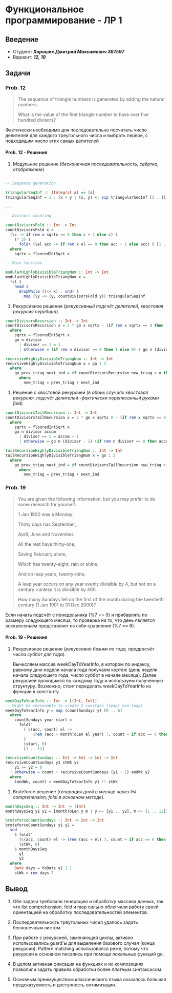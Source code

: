 # Функциональное программирование - ЛР 1

## Введение

- Студент: ***Хороших Дмитрий Максимович 367597***
- Вариант: ***12, 19***

## Задачи

### Prob. 12
>
> The sequence of triangle numbers is generated by adding the natural numbers.
>
> What is the value of the first triangle number to have over five hundred divisors?  

 Фактически необходимо для последовательно посчитать число делителей для каждого треугольного числа и выбрать первое, с подходящим число этих самых делителей

#### Prob. 12 - Решения

1. Модульное решение (*бесконечная последовательность, свёртка, отображение*)

```haskell

-- Sequence generation

triangularSeqInf :: (Integral a) => [a]
triangularSeqInf = 1 : [x + y | (x, y) <- zip triangularSeqInf [2 ..]]

...

-- Divisors counting

countDivisorsFold :: Int -> Int
countDivisorsFold x =
  (\c -> if rem x sqrtx == 0 then c + 1 else c) $
    (* 2) $
      foldr (\el acc -> if rem x el == 0 then acc + 1 else acc) 0 [1 .. sqrtx - 1]
  where
    sqrtx = flooredIntSqrt x

-- Main function

modularHighlyDivisibleTriangNum :: Int -> Int
modularHighlyDivisibleTriangNum x =
  fst $
    head $
      dropWhile ((<= x) . snd) $
        map (\y -> (y, countDivisorsFold y)) triangularSeqInf

```

1. Рекурсивное решение (*рекурсивный подсчёт делителей, хвостовая рекурсия перебора*)

```haskell
countDivisorsRecursion :: Int -> Int
countDivisorsRecursion x = 2 * go x sqrtx - (if rem x sqrtx == 0 then 1 else 0)
  where
    sqrtx = flooredIntSqrt x
    go n divisor
      | divisor == 1 = 1
      | otherwise = (if rem n divisor == 0 then 1 else 0) + go n (divisor - 1) -- Losing tail of recursion

recursiveHighlyDivisibleTriangNum :: Int -> Int
recursiveHighlyDivisibleTriangNum x = go 1 2
  where
    go prev_triag next_ind = if countDivisorsRecursion new_triag > x then new_triag else go new_triag $ next_ind + 1
      where
        new_triag = prev_triag + next_ind
```

1. Решение с хвостовой рекурсией (*в обоих случаях хвостовая рекурсия, подсчёт делителей -фактически переписанный руками fold*)

```haskell
countDivisorsTailRecursion :: Int -> Int
countDivisorsTailRecursion x = 2 * go x sqrtx 0 - (if rem x sqrtx == 0 then 1 else 0)
  where
    sqrtx = flooredIntSqrt x
    go n divisor accum
      | divisor == 1 = accum + 1
      | otherwise = go n (divisor - 1) (if rem n divisor == 0 then accum + 1 else accum)

tailRecursionHighlyDivisibleTriangNum :: Int -> Int
tailRecursionHighlyDivisibleTriangNum x = go 1 2
  where
    go prev_triag next_ind = if countDivisorsTailRecursion new_triag > x then new_triag else go new_triag $ next_ind + 1
      where
        new_triag = prev_triag + next_ind
```

### Prob. 19
>
> You are given the following information, but you may prefer to do some research for yourself.
>
>1 Jan 1900 was a Monday.
>
>Thirty days has September,
>
>April, June and November.
>
>All the rest have thirty-one,
>
>Saving February alone,
>
>Which has twenty-eight, rain or shine.
>
>And on leap years, twenty-nine.
>
>A leap year occurs on any year evenly divisible by 4, but not on a century >unless it is divisible by 400.
>
>How many Sundays fell on the first of the month during the twentieth century (1 Jan 1901 to 31 Dec 2000)?

Если начать подсчёт с понедельника (%7 == 0) и прибавлять по размеру следующего месяца, то проверка на то, что день является воскресеньем представляет из себя сравнение (%7 == 6).

#### Prob. 19 - Решения

1. Рекурсивное решение (*рекурсивно бежим по года, предрасчёт числа суббот для года*).

    Вычисляем массив weekDayToYearInfo, в котором по индексу, равному дню недели начала года получаем кортеж (день недели начала следующего года, число суббот в начале месяца). Далее рекурсией проходимся по каждому году и используем полученную структуру. Возможно, стоит переделать weekDayToYearInfo из функции в константу.

```haskell
weekDayToYearInfo :: Int -> [(Int, Int)]
-- Might be reasonable to create 2 constans (leap/ non-leap)
weekDayToYearInfo y = map (countSundays y) [0 .. 6]
  where
    countSundays year start =
      foldl'
        ( \(acc, count) el ->
            (rem (acc + monthToLen el year) 7, count + if acc == 6 then 1 else 0)
        )
        (start, 0)
        [1 .. 12]

recursiveCountSundays :: Int -> Int -> Int -> Int
recursiveCountSundays y1 stWk y2
  | y1 >= y2 = 0
  | otherwise = count + recursiveCountSundays (y1 + 1) endWk y2
  where
    (endWk, count) = weekDayToYearInfo y1 !! stWk
```

1. Bruteforce решение (*генерация дней в месяцe через list comprehension, foldl в основном методе*).

```haskell
monthDaysSeq :: Int -> Int -> [Int]
monthDaysSeq y1 y2 = [monthToLen y m | y <- [y1 .. y2], m <- [1 .. 12]]

bruteforceCountSundays :: Int -> Int -> Int
bruteforceCountSundays y1 y2 =
  snd
    $ foldl'
      (\(acc, count) el -> (rem (acc + el) 7, count + if acc == 6 then 1 else 0))
      (stWk, 0)
    $ monthDaysSeq
      y1
      y2
  where
    Date days = toDate y1 1 1
    stWk = rem days 7
```

## Вывод

1. Обе задачи требовали генерацию и обработку массива данных, так что list comprehension, fold и map сильно облегчили работу своей ориентацией на обработку последовательностей элементов.

2. Последовательность треугольных чисел удалось задать бесконечным листом.

3. При работе с рекурсией, заменяющей циклы, активно использовались guard'ы для выделения базового случая (конца рекурсии). Pattern matching использовался реже, потому что рекурсии в основном писались при помощи локальных функций go.

4. В целом активная фиксация на функциях и их композициях позволили задать правила обработки более *плотным* синтаксисом.

5. Основным преимуществом классического языка оказалось большая предсказуемость и доступность оптимизации.
